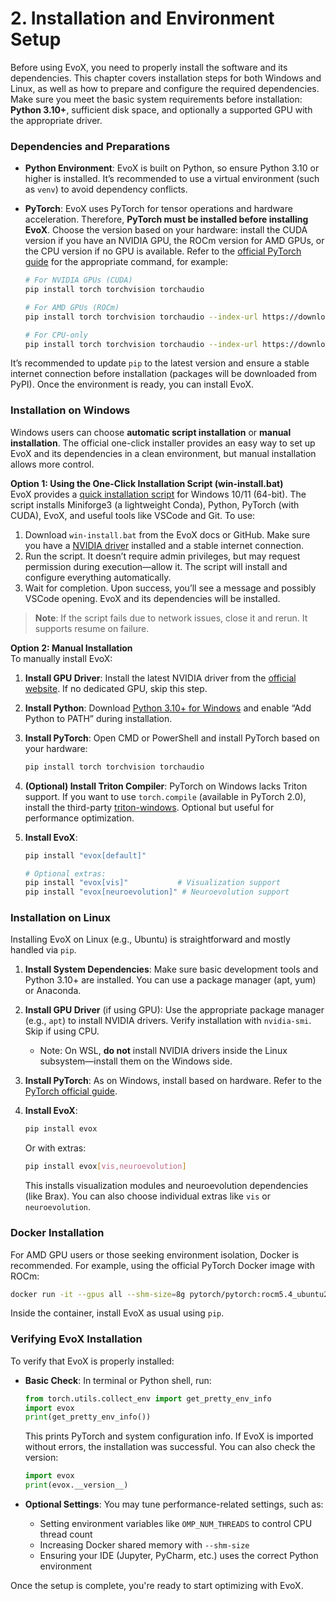 # 2. Installation and Environment Setup

Before using EvoX, you need to properly install the software and its dependencies. This chapter covers installation steps for both Windows and Linux, as well as how to prepare and configure the required dependencies. Make sure you meet the basic system requirements before installation: **Python 3.10+**, sufficient disk space, and optionally a supported GPU with the appropriate driver.

### Dependencies and Preparations

- **Python Environment**: EvoX is built on Python, so ensure Python 3.10 or higher is installed. It’s recommended to use a virtual environment (such as `venv`) to avoid dependency conflicts.

- **PyTorch**: EvoX uses PyTorch for tensor operations and hardware acceleration. Therefore, **PyTorch must be installed before installing EvoX**. Choose the version based on your hardware: install the CUDA version if you have an NVIDIA GPU, the ROCm version for AMD GPUs, or the CPU version if no GPU is available. Refer to the [official PyTorch guide](https://pytorch.org) for the appropriate command, for example:

  ```bash
  # For NVIDIA GPUs (CUDA)
  pip install torch torchvision torchaudio

  # For AMD GPUs (ROCm)
  pip install torch torchvision torchaudio --index-url https://download.pytorch.org/whl/rocm6.2.4

  # For CPU-only
  pip install torch torchvision torchaudio --index-url https://download.pytorch.org/whl/cpu
  ```

It’s recommended to update `pip` to the latest version and ensure a stable internet connection before installation (packages will be downloaded from PyPI). Once the environment is ready, you can install EvoX.

### Installation on Windows

Windows users can choose **automatic script installation** or **manual installation**. The official one-click installer provides an easy way to set up EvoX and its dependencies in a clean environment, but manual installation allows more control.

**Option 1: Using the One-Click Installation Script (win-install.bat)**  
EvoX provides a [quick installation script](https://evox.readthedocs.io/en/stable/guide/install/install.html#nvidia-gpu-support-on-windows) for Windows 10/11 (64-bit). The script installs Miniforge3 (a lightweight Conda), Python, PyTorch (with CUDA), EvoX, and useful tools like VSCode and Git. To use:

1. Download `win-install.bat` from the EvoX docs or GitHub. Make sure you have a [NVIDIA driver](https://www.nvidia.com/en-us/drivers/) installed and a stable internet connection.
2. Run the script. It doesn’t require admin privileges, but may request permission during execution—allow it. The script will install and configure everything automatically.
3. Wait for completion. Upon success, you’ll see a message and possibly VSCode opening. EvoX and its dependencies will be installed.

> **Note**: If the script fails due to network issues, close it and rerun. It supports resume on failure.

**Option 2: Manual Installation**  
To manually install EvoX:

1. **Install GPU Driver**: Install the latest NVIDIA driver from the [official website](https://www.nvidia.cn/Download/index.aspx). If no dedicated GPU, skip this step.

2. **Install Python**: Download [Python 3.10+ for Windows](https://www.python.org/downloads/windows/) and enable “Add Python to PATH” during installation.

3. **Install PyTorch**: Open CMD or PowerShell and install PyTorch based on your hardware:

   ```bash
   pip install torch torchvision torchaudio
   ```

4. **(Optional) Install Triton Compiler**: PyTorch on Windows lacks Triton support. If you want to use `torch.compile` (available in PyTorch 2.0), install the third-party [triton-windows](https://github.com/woct0rdho/triton-windows). Optional but useful for performance optimization.

5. **Install EvoX**:

   ```bash
   pip install "evox[default]"

   # Optional extras:
   pip install "evox[vis]"           # Visualization support
   pip install "evox[neuroevolution]" # Neuroevolution support
   ```

### Installation on Linux

Installing EvoX on Linux (e.g., Ubuntu) is straightforward and mostly handled via `pip`.

1. **Install System Dependencies**: Make sure basic development tools and Python 3.10+ are installed. You can use a package manager (apt, yum) or Anaconda.

2. **Install GPU Driver** (if using GPU): Use the appropriate package manager (e.g., `apt`) to install NVIDIA drivers. Verify installation with `nvidia-smi`. Skip if using CPU.

   - Note: On WSL, **do not** install NVIDIA drivers inside the Linux subsystem—install them on the Windows side.

3. **Install PyTorch**: As on Windows, install based on hardware. Refer to the [PyTorch official guide](https://pytorch.org).

4. **Install EvoX**:

   ```bash
   pip install evox
   ```

   Or with extras:

   ```bash
   pip install evox[vis,neuroevolution]
   ```

   This installs visualization modules and neuroevolution dependencies (like Brax). You can also choose individual extras like `vis` or `neuroevolution`.

### Docker Installation

For AMD GPU users or those seeking environment isolation, Docker is recommended. For example, using the official PyTorch Docker image with ROCm:

```bash
docker run -it --gpus all --shm-size=8g pytorch/pytorch:rocm5.4_ubuntu20.04
```

Inside the container, install EvoX as usual using `pip`.

### Verifying EvoX Installation

To verify that EvoX is properly installed:

- **Basic Check**: In terminal or Python shell, run:

  ```python
  from torch.utils.collect_env import get_pretty_env_info
  import evox
  print(get_pretty_env_info())
  ```

  This prints PyTorch and system configuration info. If EvoX is imported without errors, the installation was successful. You can also check the version:

  ```python
  import evox
  print(evox.__version__)
  ```

- **Optional Settings**: You may tune performance-related settings, such as:

  - Setting environment variables like `OMP_NUM_THREADS` to control CPU thread count
  - Increasing Docker shared memory with `--shm-size`
  - Ensuring your IDE (Jupyter, PyCharm, etc.) uses the correct Python environment

Once the setup is complete, you're ready to start optimizing with EvoX.
